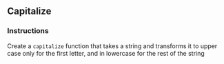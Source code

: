 ## Capitalize

### Instructions

Create a `capitalize` function that takes a string
and transforms it to upper case only for the first letter,
and in lowercase for the rest of the string